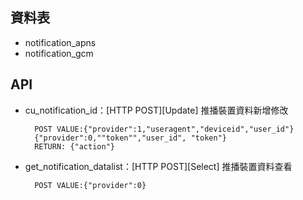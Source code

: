 ## 資料表
- notification_apns
- notification_gcm


## API
- cu\_notification\_id：[HTTP POST][Update] 推播裝置資料新增修改

		POST VALUE:{"provider":1,"useragent","deviceid","user_id"}
		{"provider":0,""token"","user_id", "token"}
		RETURN: {"action"}
		
- get_notification_datalist：[HTTP POST][Select] 推播裝置資料查看

		POST VALUE:{"provider":0}
		
